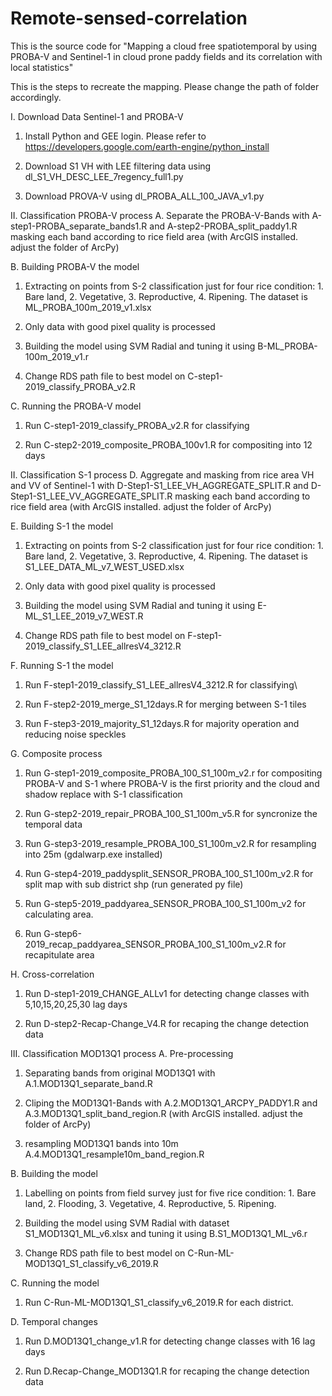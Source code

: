 # Remote-sensed-correlation
 
This is the source code for "Mapping a cloud free spatiotemporal by using PROBA-V and Sentinel-1 in cloud prone paddy fields and its correlation with local statistics"


This is the steps to recreate the mapping. Please change the path of folder accordingly. 

I. Download Data Sentinel-1 and PROBA-V
1. Install Python and GEE login. Please refer to https://developers.google.com/earth-engine/python_install

2. Download S1 VH with LEE filtering data using dl_S1_VH_DESC_LEE_7regency_full1.py

2. Download PROVA-V using dl_PROBA_ALL_100_JAVA_v1.py

II. Classification PROBA-V process
A. Separate the PROBA-V-Bands with A-step1-PROBA_separate_bands1.R and A-step2-PROBA_split_paddy1.R masking each band according to rice field area (with ArcGIS installed. adjust the folder of ArcPy)

B. Building PROBA-V the model
1. Extracting on points from S-2 classification just for four rice condition: 1. Bare land, 2. Vegetative, 3. Reproductive, 4. Ripening. The dataset is ML_PROBA_100m_2019_v1.xlsx

2. Only data with good pixel quality is processed

3. Building the model using SVM Radial and tuning it using B-ML_PROBA-100m_2019_v1.r

4. Change RDS path file to best model on C-step1-2019_classify_PROBA_v2.R


C. Running the PROBA-V model
1. Run C-step1-2019_classify_PROBA_v2.R for classifying

2. Run C-step2-2019_composite_PROBA_100v1.R for compositing into 12 days


II. Classification S-1 process
D. Aggregate and masking from rice area VH and VV of Sentinel-1 with D-Step1-S1_LEE_VH_AGGREGATE_SPLIT.R and D-Step1-S1_LEE_VV_AGGREGATE_SPLIT.R masking each band according to rice field area (with ArcGIS installed. adjust the folder of ArcPy)

E. Building S-1 the model
1. Extracting on points from S-2 classification just for four rice condition: 1. Bare land, 2. Vegetative, 3. Reproductive, 4. Ripening. The dataset is S1_LEE_DATA_ML_v7_WEST_USED.xlsx

2. Only data with good pixel quality is processed

3. Building the model using SVM Radial and tuning it using E-ML_S1_LEE_2019_v7_WEST.R

4. Change RDS path file to best model on F-step1-2019_classify_S1_LEE_allresV4_3212.R


F. Running S-1 the model
1. Run F-step1-2019_classify_S1_LEE_allresV4_3212.R for classifying\

2. Run F-step2-2019_merge_S1_12days.R for merging between S-1 tiles

3. Run F-step3-2019_majority_S1_12days.R for majority operation and reducing noise speckles


G. Composite process
1. Run G-step1-2019_composite_PROBA_100_S1_100m_v2.r for compositing PROBA-V and S-1 where PROBA-V is the first priority and the cloud and shadow replace with S-1 classification

2. Run G-step2-2019_repair_PROBA_100_S1_100m_v5.R for syncronize the temporal data

3. Run G-step3-2019_resample_PROBA_100_S1_100m_v2.R for resampling into 25m (gdalwarp.exe installed)

4. Run G-step4-2019_paddysplit_SENSOR_PROBA_100_S1_100m_v2.R for split map with sub district shp (run generated py file)

5. Run G-step5-2019_paddyarea_SENSOR_PROBA_100_S1_100m_v2 for calculating area.

6. Run G-step6-2019_recap_paddyarea_SENSOR_PROBA_100_S1_100m_v2.R for recapitulate area

H. Cross-correlation

1. Run D-step1-2019_CHANGE_ALLv1 for detecting change classes with 5,10,15,20,25,30 lag days

2. Run D-step2-Recap-Change_V4.R for recaping the change detection data

III. Classification MOD13Q1 process
A. Pre-processing
1. Separating bands from original MOD13Q1 with A.1.MOD13Q1_separate_band.R 

2. Cliping the MOD13Q1-Bands with A.2.MOD13Q1_ARCPY_PADDY1.R and A.3.MOD13Q1_split_band_region.R (with ArcGIS installed. adjust the folder of ArcPy)

3. resampling MOD13Q1 bands into 10m A.4.MOD13Q1_resample10m_band_region.R

B. Building the model 
1. Labelling on points from field survey just for five rice condition: 1. Bare land, 2. Flooding, 3. Vegetative, 4. Reproductive, 5. Ripening.

2. Building the model using SVM Radial with dataset S1_MOD13Q1_ML_v6.xlsx and tuning it using B.S1_MOD13Q1_ML_v6.r

3. Change RDS path file to best model on C-Run-ML-MOD13Q1_S1_classify_v6_2019.R

C. Running the model

1. Run C-Run-ML-MOD13Q1_S1_classify_v6_2019.R for each district.

D. Temporal changes

1. Run D.MOD13Q1_change_v1.R for detecting change classes with 16 lag days

2. Run D.Recap-Change_MOD13Q1.R for recaping the change detection data

